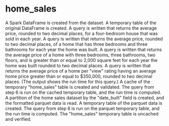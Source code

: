 # home_sales

A Spark DataFrame is created from the dataset. 
A temporary table of the original DataFrame is created. 
A query is written that returns the average price, rounded to two decimal places, for a four-bedroom house that was sold in each year. 
A query is written that returns the average price, rounded to two decimal places, of a home that has three bedrooms and three bathrooms for each year the home was built. 
A query is written that returns the average price of a home with three bedrooms, three bathrooms, two floors, and is greater than or equal to 2,000 square feet for each year the home was built rounded to two decimal places. 
A query is written that returns the average price of a home per "view" rating having an average home price greater than or equal to $350,000, rounded to two decimal places. (The output shows the run time for this query.) 
A cache of the temporary "home_sales" table is created and validated. 
The query from step 6 is run on the cached temporary table, and the run time is computed. 
A partition of the home sales dataset by the "date_built" field is created, and the formatted parquet data is read.
A temporary table of the parquet data is created.
The query from step 6 is run on the parquet temporary table, and the run time is computed. 
The "home_sales" temporary table is uncached and verified.
